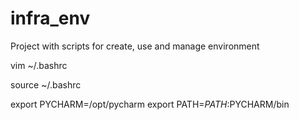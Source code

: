 # infra_env
Project with scripts for create, use and manage environment



vim ~/.bashrc

source ~/.bashrc

export PYCHARM=/opt/pycharm
export PATH=$PATH:$PYCHARM/bin
